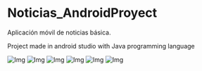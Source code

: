 # Noticias_AndroidProyect
Aplicación móvil de noticias básica.

Project made in android studio with Java programming language

![Img](https://github.com/SakNoelCode/Noticias_AndroidProyect/blob/master/img/img_1.png)
![Img](https://github.com/SakNoelCode/Noticias_AndroidProyect/blob/master/img/img_2.png)
![Img](https://github.com/SakNoelCode/Noticias_AndroidProyect/blob/master/img/img_3.png)
![Img](https://github.com/SakNoelCode/Noticias_AndroidProyect/blob/master/img/img_4.png)
![Img](https://github.com/SakNoelCode/Noticias_AndroidProyect/blob/master/img/img_5.png)
![Img](https://github.com/SakNoelCode/Noticias_AndroidProyect/blob/master/img/img_6.png)

